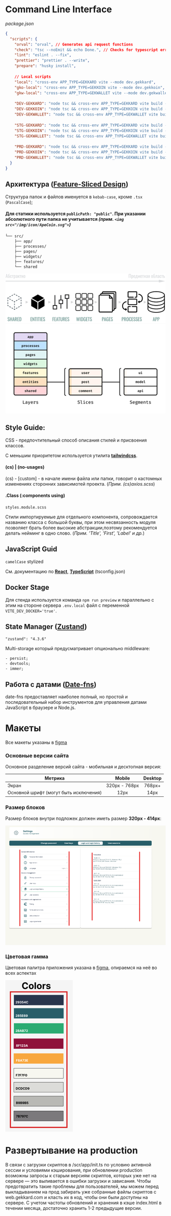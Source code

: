 # Command Line Interface

_package.json_

```json
{
  "scripts": {
    "orval": "orval", // Generates api request functions
    "check": "tsc --noEmit && echo Done.", // Checks for typescript errors
    "lint": "eslint . --fix",
    "prettier": "prettier . --write",
    "prepare": "husky install",

    // Local scripts
    "local": "cross-env APP_TYPE=GEKKARD vite --mode dev.gekkard",
    "gko-local": "cross-env APP_TYPE=GEKKOIN vite --mode dev.gekkoin",
    "gkw-local": "cross-env APP_TYPE=GEKWALLET vite --mode dev.gekwallet",

    "DEV-GEKKARD": "node tsc && cross-env APP_TYPE=GEKKARD vite build --mode dev.gekkard",
    "DEV-GEKKOIN": "node tsc && cross-env APP_TYPE=GEKKOIN vite build --mode dev.gekkoin",
    "DEV-GEKWALLET": "node tsc && cross-env APP_TYPE=GEKWALLET vite build --mode dev.gekwallet",

    "STG-GEKKARD": "node tsc && cross-env APP_TYPE=GEKKARD vite build --mode stg.gekkard",
    "STG-GEKKOIN": "node tsc && cross-env APP_TYPE=GEKKOIN vite build --mode stg.gekkoin",
    "STG-GEKWALLET": "node tsc && cross-env APP_TYPE=GEKWALLET vite build --mode stg.gekwallet",

    "PRD-GEKKARD": "node tsc && cross-env APP_TYPE=GEKKARD vite build --mode prd.gekkard",
    "PRD-GEKKOIN": "node tsc && cross-env APP_TYPE=GEKKOIN vite build --mode prd.gekkoin",
    "PRD-GEKWALLET": "node tsc && cross-env APP_TYPE=GEKWALLET vite build --mode prd.gekwallet"
  }
}
```

## Архитектура ([Feature-Sliced Design](https://feature-sliced.design/ru/docs/get-started/overview))

Структура папок и файлов именуется в `kebab-case`, кроме `.tsx` (`PascalCase`);

#### Для статики используется `publicPath: "public"`. При указании абсолютного пути папка не учитывается _(прим. **`<img src="/img/icon/ApeCoin.svg">`**)_

```
└── src/
    ├── app/
    ├── processes/
    ├── pages/
    ├── widgets/
    ├── features/
    └── shared
```

![Image alt](etc/img.png)
![Image alt](etc/img_1.png)

## Style Guide:

CSS - предпочтительный способ описания стилей и присвоения классов.

С меньшим приоритетом используется утилита [**tailwindcss**](https://tailwindcss.com/).

#### (cs) | (no-usages)

(cs) - [custom] - в начале имени файла или папки, говорит о кастомных изменениях сторонних зависимотей проекта. (_Прим.
(cs)axios.scss_)

#### .Class (:components using)

`styles.module.scss`

Стили импортируемые для отдельного компонента, сопровождается названию класса с большой буквы, при этом несвязанность модуля позволяет
брать более высокие абстракции,поэтому рекомендуется делать нейминг в одно слово. (_Прим. 'Title', 'First', 'Label' и др._)

## JavaScript Guid

`camelCase` stylized

См. документацию по [**React**](https://reactjs.org/docs/getting-started.html), [**TypeScript**](https://www.typescriptlang.org/docs/) (tsconfig.json)

## Docker Stage

Для стенда используется команда `npm run preview` и параллельно с этим на стороне сервера `.env.local` файл с переменной `VITE_DEV_DOCKER='true'`.

## State Manager ([Zustand](https://github.com/pmndrs/zustand))

    "zustand": "4.3.6"

Multi-storage который предусматривает опционально middleware:

    - persist;
    - devtools;
    - immer;

## Работа с датами ([Date-fns](https://date-fns.org/docs/Getting-Started))

date-fns предоставляет наиболее полный, но простой и последовательный набор инструментов для управления датами JavaScript в браузере и Node.js.

# Макеты

Все макеты указаны в [figma](https://www.figma.com/design/7XhDrrOtaeDNcMxxZPWhJ9/Gekkard-dev)

### Основные версии сайта

Основное разделение версий сайта - мобильная и десктопная версия:

| Метрика                                |    Mobile     | Desktop |
| -------------------------------------- | :-----------: | :-----: |
| Экран                                  | 320px - 768px | 768px+  |
| Основной шрифт (могут быть исключения) |     12px      |  14px   |

### Размер блоков

Размер блоков внутри подложек должен иметь размер **320px - 414px**:

![Image alt](etc/img_3.png)

### Цветовая гамма

Цветовая палитра приложения указана в [figma](https://www.figma.com/design/7XhDrrOtaeDNcMxxZPWhJ9/Gekkard-dev?node-id=170-257&t=S1bW6rJ0WOFI5opc-0), опираемся на неё во всех аспектах

![Image alt](etc/img_4.png)

# Развертывание на production

В связи с загрузки скриптов в /scr/app/init.ts по условию активной сессии и условиями кэширования, при обновлении production возможны запросы к старым версиям скриптов,
которых уже нет на сервере — это выливается в ошибки загрузки и зависания. Чтобы предотвратить такие проблемы для пользователей, мы можем перед выкладыванием на прод забирать
уже собранные файлы скриптов с web.gekkard.com и класть их в код, чтобы они были доступны на сервере. С учетом частоты обновлений и хранения в кэше index.html в течении месяца,
достаточно хранить 1-2 предыдущие версии.
